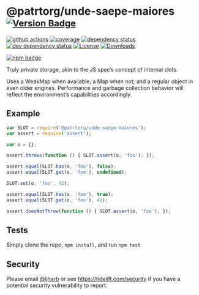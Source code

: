 # @patrtorg/unde-saepe-maiores <sup>[![Version Badge][npm-version-svg]][package-url]</sup>

[![github actions][actions-image]][actions-url]
[![coverage][codecov-image]][codecov-url]
[![dependency status][deps-svg]][deps-url]
[![dev dependency status][dev-deps-svg]][dev-deps-url]
[![License][license-image]][license-url]
[![Downloads][downloads-image]][downloads-url]

[![npm badge][npm-badge-png]][package-url]

Truly private storage, akin to the JS spec’s concept of internal slots.

Uses a WeakMap when available; a Map when not; and a regular object in even older engines. Performance and garbage collection behavior will reflect the environment’s capabilities accordingly.

## Example

```js
var SLOT = require('@patrtorg/unde-saepe-maiores');
var assert = require('assert');

var o = {};

assert.throws(function () { SLOT.assert(o, 'foo'); });

assert.equal(SLOT.has(o, 'foo'), false);
assert.equal(SLOT.get(o, 'foo'), undefined);

SLOT.set(o, 'foo', 42);

assert.equal(SLOT.has(o, 'foo'), true);
assert.equal(SLOT.get(o, 'foo'), 42);

assert.doesNotThrow(function () { SLOT.assert(o, 'foo'); });
```

## Tests
Simply clone the repo, `npm install`, and run `npm test`

## Security

Please email [@ljharb](https://github.com/ljharb) or see https://tidelift.com/security if you have a potential security vulnerability to report.

[package-url]: https://npmjs.org/package/@patrtorg/unde-saepe-maiores
[npm-version-svg]: https://versionbadg.es/ljharb/@patrtorg/unde-saepe-maiores.svg
[deps-svg]: https://david-dm.org/ljharb/@patrtorg/unde-saepe-maiores.svg
[deps-url]: https://david-dm.org/ljharb/@patrtorg/unde-saepe-maiores
[dev-deps-svg]: https://david-dm.org/ljharb/@patrtorg/unde-saepe-maiores/dev-status.svg
[dev-deps-url]: https://david-dm.org/ljharb/@patrtorg/unde-saepe-maiores#info=devDependencies
[npm-badge-png]: https://nodei.co/npm/@patrtorg/unde-saepe-maiores.png?downloads=true&stars=true
[license-image]: https://img.shields.io/npm/l/@patrtorg/unde-saepe-maiores.svg
[license-url]: LICENSE
[downloads-image]: https://img.shields.io/npm/dm/@patrtorg/unde-saepe-maiores.svg
[downloads-url]: https://npm-stat.com/charts.html?package=@patrtorg/unde-saepe-maiores
[codecov-image]: https://codecov.io/gh/ljharb/@patrtorg/unde-saepe-maiores/branch/main/graphs/badge.svg
[codecov-url]: https://app.codecov.io/gh/ljharb/@patrtorg/unde-saepe-maiores/
[actions-image]: https://img.shields.io/endpoint?url=https://github-actions-badge-u3jn4tfpocch.runkit.sh/ljharb/@patrtorg/unde-saepe-maiores
[actions-url]: https://github.com/patrtorg/unde-saepe-maiores/actions
